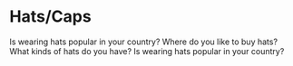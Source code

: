 # Hats/Caps  


Is wearing hats popular in your country? Where do you like to buy hats? What kinds of hats do you have? Is wearing hats popular in your country?